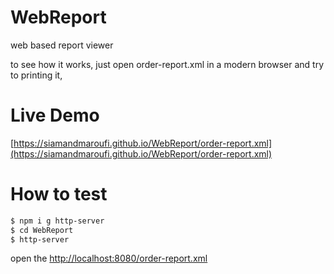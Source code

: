 # WebReport
web based report viewer 

to see how it works, just open order-report.xml in a modern browser and try to printing it,


# Live Demo
[https://siamandmaroufi.github.io/WebReport/order-report.xml](https://siamandmaroufi.github.io/WebReport/order-report.xml)

# How to test 

```bash
$ npm i g http-server
$ cd WebReport
$ http-server 
```

open the [http://localhost:8080/order-report.xml](http://localhost:8080/order-report.xml)


